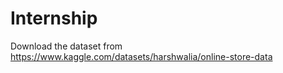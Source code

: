 # Internship
Download the dataset from https://www.kaggle.com/datasets/harshwalia/online-store-data
